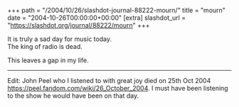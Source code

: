 +++
path = "/2004/10/26/slashdot-journal-88222-mourn/"
title = "mourn"
date = "2004-10-26T00:00:00+00:00"
[extra]
slashdot_url = "https://slashdot.org/journal/88222/mourn"
+++

It is truly a sad day for music today.  
The king of radio is dead.

This leaves a gap in my life.

---

Edit: John Peel who I listened to with great joy died on 25th Oct 2004 <https://peel.fandom.com/wiki/26_October_2004>. I must have been listening to the show he would have been on that day.
